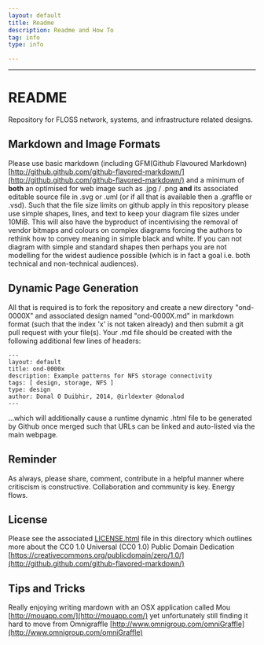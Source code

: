```yaml
---
layout: default
title: Readme
description: Readme and How To
tag: info
type: info

---
```


---

# README

Repository for FLOSS network, systems, and infrastructure related designs. 

## Markdown and Image Formats

Please use basic markdown (including GFM(Github Flavoured Markdown) [http://github.github.com/github-flavored-markdown/](http://github.github.com/github-flavored-markdown/) and a minimum of **both** an optimised for web image such as .jpg / .png **and** its associated editable source file in .svg or .uml (or if all that is available then a .graffle or .vsd). Such that the file size limits on github apply in this repository please use simple shapes, lines, and text to keep your diagram file sizes under 10MiB. This will also have the byproduct of incentivising the removal of vendor bitmaps and colours on complex diagrams forcing the authors to rethink how to convey meaning in simple black and white. If you can not diagram with simple and standard shapes then perhaps you are not modelling for the widest audience possible (which is in fact a goal i.e. both technical and non-technical audiences).

## Dynamic Page Generation

All that is required is to fork the repository and create a new directory "ond-0000X" and associated design named "ond-0000X.md" in markdown format (such that the index 'x' is not taken already) and then submit a git pull request with your file(s). Your .md file should be created with the following additional few lines of headers:

    --- 
    layout: default 
    title: ond-0000x
    description: Example patterns for NFS storage connectivity
    tags: [ design, storage, NFS ]
    type: design
    author: Donal O Duibhir, 2014, @irldexter @donalod
    ---

...which will additionally cause a runtime dynamic .html file to be generated by Github once merged such that URLs can be linked and auto-listed via the main webpage.


## Reminder

As always, please share, comment, contribute in a helpful manner where critiscism is constructive. Collaboration and community is key. Energy flows.

## License 

Please see the associated [LICENSE.html](LICENSE.html) file in this directory which outlines more about the CC0 1.0 Universal (CC0 1.0) 
Public Domain Dedication [https://creativecommons.org/publicdomain/zero/1.0/](http://github.github.com/github-flavored-markdown/)

## Tips and Tricks

Really enjoying writing mardown with an OSX application called Mou [http://mouapp.com/](http://mouapp.com/) yet unfortunately still finding it hard to move from Omnigraffle [http://www.omnigroup.com/omniGraffle](http://www.omnigroup.com/omniGraffle)
